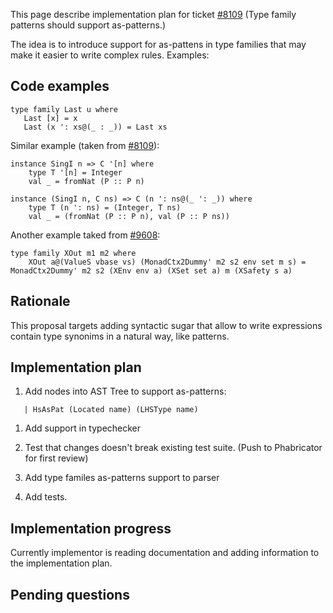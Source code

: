 
This page describe implementation plan for ticket  [\#8109](http://gitlabghc.nibbler/ghc/ghc/issues/8109) (Type family patterns should support as-patterns.)



The idea is to introduce support for as-pattens in type families that may make
it easier to write complex rules. Examples:


## Code examples


```
type family Last u where
   Last [x] = x
   Last (x ': xs@(_ : _)) = Last xs
```


Similar example (taken from [\#8109](http://gitlabghc.nibbler/ghc/ghc/issues/8109)):


```
instance SingI n => C '[n] where
    type T '[n] = Integer
    val _ = fromNat (P :: P n)

instance (SingI n, C ns) => C (n ': ns@(_ ': _)) where
    type T (n ': ns) = (Integer, T ns)
    val _ = (fromNat (P :: P n), val (P :: P ns))
```


Another example taked from [\#9608](http://gitlabghc.nibbler/ghc/ghc/issues/9608):


```
type family XOut m1 m2 where
    XOut a@(ValueS vbase vs) (MonadCtx2Dummy' m2 s2 env set m s) = MonadCtx2Dummy' m2 s2 (XEnv env a) (XSet set a) m (XSafety s a)
```

## Rationale



This proposal targets adding syntactic sugar that allow to write
expressions contain type synonims in a natural way, like patterns.


## Implementation plan


1. Add nodes into AST Tree to support as-patterns:

```wiki
   | HsAsPat (Located name) (LHSType name)
```

1. Add support in typechecker

1. Test that changes doesn't break existing test suite. (Push to Phabricator for first review)

1. Add type familes as-patterns support to parser

1. Add tests.

## Implementation progress



Currently implementor is reading documentation and adding information to the implementation plan.


## Pending questions



 


